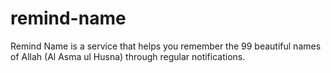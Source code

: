 # remind-name
Remind Name is a service that helps you remember the 99 beautiful names of Allah (Al Asma ul Husna) through regular notifications.